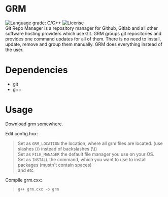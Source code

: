 # GRM

[![Language grade: C/C++](https://img.shields.io/lgtm/grade/cpp/g/Tiko7454/GRM.svg?logo=lgtm&logoWidth=18)](https://lgtm.com/projects/g/Tiko7454/GRM/context:cpp)
![License](https://img.shields.io/github/license/Tiko7454/GRM?color=blue)  
Git Repo Manager is a repository manager for Github, Gitlab and all other software hosting providers which use Git.
GRM groups git repositories and provides one command updates for all of them. There is no need to install, update, remove and group them manually. GRM does everything instead of the user.


# Dependencies
* git
* g++


# Usage
Download grm somewhere.


Edit config.hxx:
> Set as `GRM_LOCATION` the location, where all grm files are located. (use slashes (/) instead of backslashes (\\))  
> Set as `FILE_MANAGER` the default file manager you use on your OS.  
> Set as `INSTALL` the command, which you want to use to install packages (mustn't contain spaces)  
> and etc


Compile grm.cxx:
> `g++ grm.cxx -o grm`
